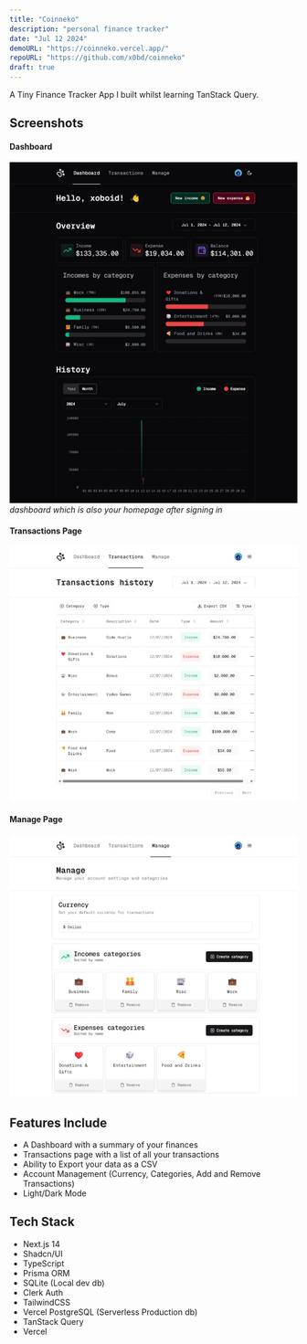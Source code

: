 ```yaml
---
title: "Coinneko"
description: "personal finance tracker"
date: "Jul 12 2024"
demoURL: "https://coinneko.vercel.app/"
repoURL: "https://github.com/x0bd/coinneko"
draft: true
---
```


A Tiny Finance Tracker App I built whilst learning TanStack Query.

## Screenshots

#### Dashboard

![dashboard](./dashboard.jpeg)
_dashboard which is also your homepage after signing in_

#### Transactions Page

![transactions](./transactions.jpeg)

#### Manage Page

![manage](./manage.jpeg)

## Features Include

-   A Dashboard with a summary of your finances
-   Transactions page with a list of all your transactions
-   Ability to Export your data as a CSV
-   Account Management (Currency, Categories, Add and Remove Transactions)
-   Light/Dark Mode

## Tech Stack

-   Next.js 14
-   Shadcn/UI
-   TypeScript
-   Prisma ORM
-   SQLite (Local dev db)
-   Clerk Auth
-   TailwindCSS
-   Vercel PostgreSQL (Serverless Production db)
-   TanStack Query
-   Vercel
